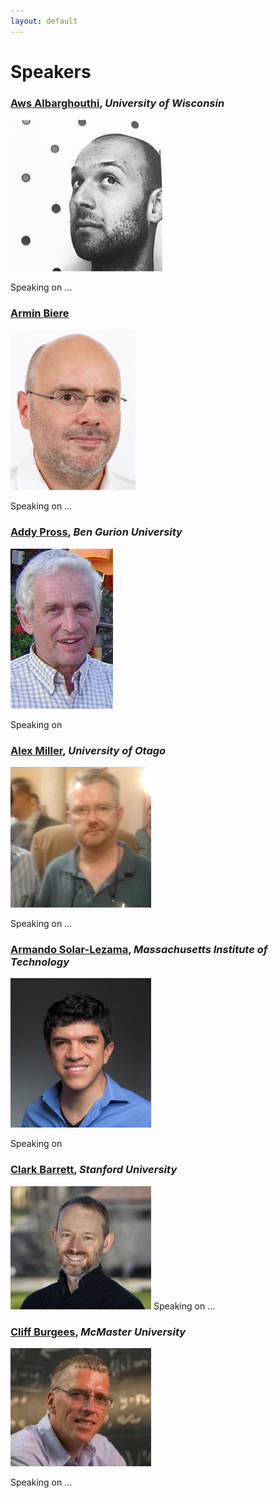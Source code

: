 ```yaml
---
layout: default
---
```


# Speakers

### [Aws Albarghouthi](https://pages.cs.wisc.edu/~aws/), _University of Wisconsin_
![Aws Albarghouthi](./assets/img/aalba.jpg) 

Speaking on ...

### [Armin Biere](http://fmv.jku.at/biere/)
![Armin Biere](./assets/img/abiere.jpg)

Speaking on ...


### [Addy Pross](https://www.bgu.ac.il/~pross/), _Ben Gurion University_
![Addy Pross](./assets/img/addy.jpeg)

Speaking on 

### [Alex Miller](https://www.otago.ac.nz/philosophy/dept/staff-miller.html), _University of Otago_
![Alex Miller](./assets/img/alex.png)

Speaking on ...

### [Armando Solar-Lezama](https://people.csail.mit.edu/asolar/), _Massachusetts Institute of Technology_

![Armando Solar-Lezama](./assets/img/alezama.jpg)

Speaking on 


### [Clark Barrett](https://theory.stanford.edu/~barrett/), _Stanford University_

![Clark Barrett](./assets/img/cbarret.jpg)
Speaking on ...


### [Cliff Burgees](https://physics.mcmaster.ca/~cburgess/cburgess/), _McMaster University_

![Cliff Burgees](./assets/img/cliff.jpg)

Speaking on ...

